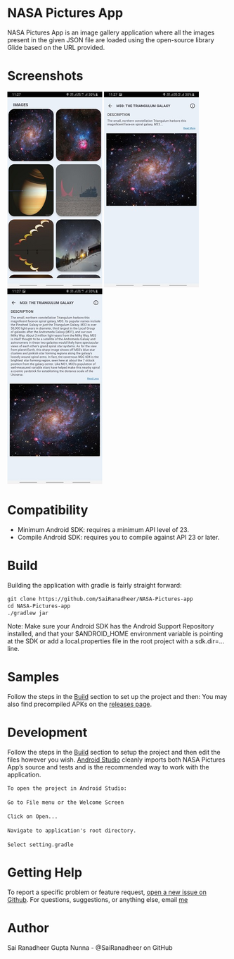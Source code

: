 # NASA Pictures App

NASA Pictures App is an image gallery application where all the images present in the given JSON file are loaded using the open-source library Glide based on the URL provided.

# Screenshots

![](https://github.com/SaiRanadheer/NASA-Pictures-App/blob/media/Images%20Grid%20Screen.jpg) ![](https://github.com/SaiRanadheer/NASA-Pictures-App/blob/media/Image%20Details%20Screen.jpg) ![](https://github.com/SaiRanadheer/NASA-Pictures-App/blob/media/Image%20Details%20Screen%202.jpg)
 
# Compatibility
* Minimum Android SDK: requires a minimum API level of 23.
* Compile Android SDK: requires you to compile against API 23 or later.

# Build
Building the application with gradle is fairly straight forward:

```
git clone https://github.com/SaiRanadheer/NASA-Pictures-app
cd NASA-Pictures-app
./gradlew jar
```

Note: Make sure your Android SDK has the Android Support Repository installed, and that your $ANDROID_HOME environment variable is pointing at the SDK or add a local.properties file in the root project with a sdk.dir=... line.

# Samples
Follow the steps in the [Build](https://github.com/SaiRanadheer/NASA-Pictures-app#build) section to set up the project and then:
You may also find precompiled APKs on the [releases page](https://github.com/SaiRanadheer/NASA-Pictures-App/releases).

# Development
Follow the steps in the [Build](https://github.com/SaiRanadheer/NASA-Pictures-app#build) section to setup the project and then edit the files however you wish. [Android Studio](https://developer.android.com/studio/index.html) cleanly imports both NASA Pictures App’s source and tests and is the recommended way to work with the application.

```
To open the project in Android Studio:

Go to File menu or the Welcome Screen

Click on Open...

Navigate to application's root directory.

Select setting.gradle
```

# Getting Help

To report a specific problem or feature request, [open a new issue on Github](https://github.com/SaiRanadheer/NASA-Pictures-App/issues/new). For questions, suggestions, or anything else, email [me](mailto:ranadheergupthanunna@gmail.com)

# Author
Sai Ranadheer Gupta Nunna - @SaiRanadheer on GitHub

